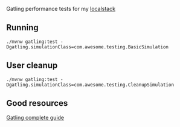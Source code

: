 Gatling performance tests for my [localstack](https://github.com/slawekradzyminski/awesome-localstack)

## Running

```commandline
./mvnw gatling:test -Dgatling.simulationClass=com.awesome.testing.BasicSimulation
```

## User cleanup

```commandline
./mvnw gatling:test -Dgatling.simulationClass=com.awesome.testing.CleanupSimulation
```

## Good resources

[Gatling complete guide](https://www.james-willett.com/gatling-load-testing-complete-guide/)